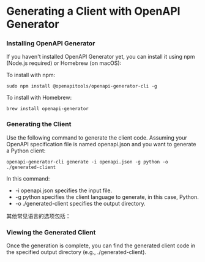 # Generating a Client with OpenAPI Generator

### Installing OpenAPI Generator

If you haven't installed OpenAPI Generator yet, you can install it using npm (Node.js required) or Homebrew (on macOS):

To install with npm:
```shell
sudo npm install @openapitools/openapi-generator-cli -g
```

To install with Homebrew:
```shell
brew install openapi-generator
```

### Generating the Client
Use the following command to generate the client code. Assuming your OpenAPI specification file is named openapi.json and you want to generate a Python client:

```shell
openapi-generator-cli generate -i openapi.json -g python -o ./generated-client
```
In this command:

* -i openapi.json specifies the input file.
* -g python specifies the client language to generate, in this case, Python.
* -o ./generated-client specifies the output directory.

其他常见语言的选项包括：

### Viewing the Generated Client
Once the generation is complete, you can find the generated client code in the specified output directory (e.g., ./generated-client).
